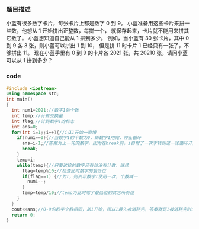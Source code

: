 ### 题目描述

小蓝有很多数字卡片，每张卡片上都是数字 0 到 9。 小蓝准备用这些卡片来拼一些数，他想从 1 开始拼出正整数，每拼一个， 就保存起来，卡片就不能用来拼其它数了。 小蓝想知道自己能从 1 拼到多少。 例如，当小蓝有 30 张卡片，其中 0 到 9 各 3 张，则小蓝可以拼出 1 到 10， 但是拼 11 时卡片 1 已经只有一张了，不够拼出 11。 现在小蓝手里有 0 到 9 的卡片各 2021 张，共 20210 张，请问小蓝可以从 1 拼到多少？

### code
```c++
#include <iostream>
using namespace std;
int main()
{
  int num1=2021;//数字1的个数
  int temp;//计算交换量
  int flag;//计到数字1的标志
  int ans=0;
  for(int i=1;;i++){//i从1开始一直增
    if(num1==0){//当数字1的个数为0，即数字1用完，停止循环
      ans=i-1;//答案为上一轮的数字，因为在break前，i自增了一次才转到这一轮循环开始判断
      break;
    }
    temp=i;
    while(temp){//只要这轮的数字还有位没有计数，继续
      flag=temp%10;//检查此时数字的最低位
      if(flag==1) {//为1，则表示数字1使用一次，个数减一
        num1--;
      }
      temp=temp/10;//temp为此时除了最低位的其它所有位
    }
  }
  cout<<ans;//0-9的数字个数相同，从1开始，所以1最先被消耗完，答案就是1被消耗完时的那个完整的数
  return 0;
}

```




